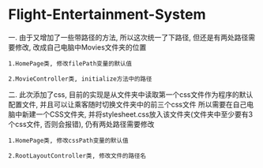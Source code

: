 # Flight-Entertainment-System

一. 由于又增加了一些带路径的方法, 所以这次统一了下路径, 但还是有两处路径需要修改, 改成自己电脑中Movies文件夹的位置

    1.HomePage类, 修改filePath变量的默认值

    2.MovieController类, initialize方法中的路径

二. 此次添加了css, 目前的实现是从文件夹中读取第一个css文件作为程序的默认配置文件, 并且可以让乘客随时切换文件夹中的前三个css文件 所以需要在自己电脑中新建一个CSS文件夹, 并将stylesheet.css放入该文件夹(文件夹中至少要有3个css文件, 否则会报错), 仍有两处路径需要修改

    1.HomePage类, 修改cssPath变量的默认值
    
    2.RootLayoutController类, 修改文件的路径名
    
